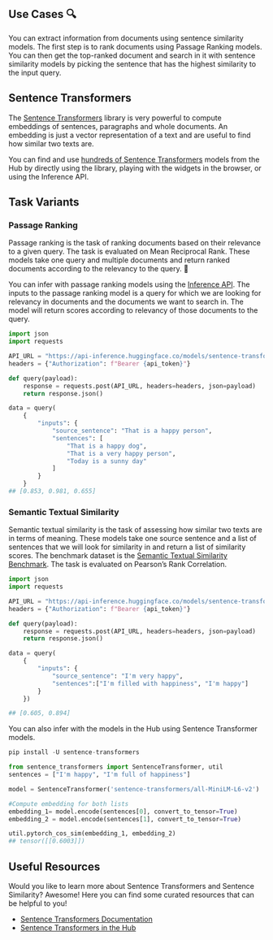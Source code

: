 ## Use Cases 🔍

You can extract information from documents using sentence similarity models. The first step is to rank documents using Passage Ranking models. You can then get the top-ranked document and search in it with sentence similarity models by picking the sentence that has the highest similarity to the input query.

## Sentence Transformers
The [Sentence Transformers](https://www.sbert.net/) library is very powerful to compute embeddings of sentences, paragraphs and whole documents. An embedding is just a vector representation of a text and are useful to find how similar two texts are. 

You can find and use [hundreds of Sentence Transformers](https://huggingface.co/models?library=sentence-transformers&sort=downloads) models from the Hub
by directly using the library, playing with the widgets in the browser, or using the Inference API.

## Task Variants

### Passage Ranking
Passage ranking is the task of ranking documents based on their relevance to a given query. The task is evaluated on Mean Reciprocal Rank. These models take one query and multiple documents and return ranked documents according to the relevancy to the query. 📄

You can infer with passage ranking models using the [Inference API](https://huggingface.co/inference-api). The inputs to the passage ranking model is a query for which we are looking for relevancy in documents and the documents we want to search in. The model will return scores according to relevancy of those documents to the query.

```python
import json
import requests

API_URL = "https://api-inference.huggingface.co/models/sentence-transformers/msmarco-distilbert-base-tas-b" 
headers = {"Authorization": f"Bearer {api_token}"}

def query(payload):
    response = requests.post(API_URL, headers=headers, json=payload)
    return response.json()

data = query(
    {
        "inputs": {
            "source_sentence": "That is a happy person",
            "sentences": [
                "That is a happy dog",
                "That is a very happy person",
                "Today is a sunny day"
            ]
        }
    }
## [0.853, 0.981, 0.655]
```

### Semantic Textual Similarity
Semantic textual similarity is the task of assessing how similar two texts are in terms of meaning. These models take one source sentence and a list of sentences that we will look for similarity in and return a list of similarity scores. The benchmark dataset is the [Semantic Textual Similarity Benchmark](http://ixa2.si.ehu.eus/stswiki/index.php/STSbenchmark). The task is evaluated on Pearson’s Rank Correlation.

```python
import json
import requests

API_URL = "https://api-inference.huggingface.co/models/sentence-transformers/all-MiniLM-L6-v2" 
headers = {"Authorization": f"Bearer {api_token}"}

def query(payload):
    response = requests.post(API_URL, headers=headers, json=payload)
    return response.json()

data = query(
    {
        "inputs": {
            "source_sentence": "I'm very happy",
            "sentences":["I'm filled with happiness", "I'm happy"]
        }
    })

## [0.605, 0.894]
```

You can also infer with the models in the Hub using Sentence Transformer models.

```python
pip install -U sentence-transformers

from sentence_transformers import SentenceTransformer, util
sentences = ["I'm happy", "I'm full of happiness"]

model = SentenceTransformer('sentence-transformers/all-MiniLM-L6-v2')

#Compute embedding for both lists
embedding_1= model.encode(sentences[0], convert_to_tensor=True)
embedding_2 = model.encode(sentences[1], convert_to_tensor=True)

util.pytorch_cos_sim(embedding_1, embedding_2)
## tensor([[0.6003]])
```


## Useful Resources
Would you like to learn more about Sentence Transformers and Sentence Similarity? Awesome! Here you can find some curated resources that can be helpful to you!

- [Sentence Transformers Documentation](https://www.sbert.net/)
- [Sentence Transformers in the Hub](https://huggingface.co/blog/sentence-transformers-in-the-hub)
